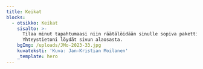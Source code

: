 ```yaml
---
title: Keikat
blocks:
  - otsikko: Keikat
    sisalto: >-
      Tilaa minut tapahtumaasi niin räätälöidään sinulle sopiva paketti!
      Yhteystietoni löydät sivun alaosasta.
    bgImg: /uploads/JMo-2023-33.jpg
    kuvateksti: 'Kuva: Jan-Kristian Moilanen'
    _template: hero
---
```



